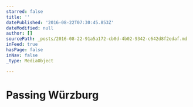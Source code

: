 ```yaml
---
starred: false
title: ''
datePublished: '2016-08-22T07:30:45.853Z'
dateModified: null
author: []
sourcePath: _posts/2016-08-22-91a5a172-cb0d-4b02-9342-c642d8f2edaf.md
inFeed: true
hasPage: false
inNav: false
_type: MediaObject

---
```

# Passing Würzburg